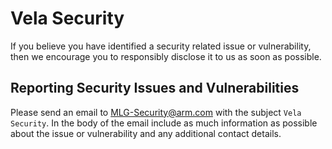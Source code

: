 # Vela Security

If you believe you have identified a security related issue or vulnerability, then we encourage you to responsibly disclose it to us as soon as possible.

## Reporting Security Issues and Vulnerabilities

Please send an email to <MLG-Security@arm.com> with the subject `Vela Security`.  In the body of the email include as much information as possible about the issue or vulnerability and any additional contact details.
